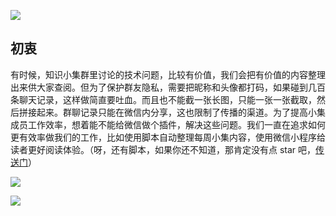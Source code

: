 

![](https://github.com/lefex/WeChatShot/xiaoguo.gif?raw=true)

## 初衷

有时候，知识小集群里讨论的技术问题，比较有价值，我们会把有价值的内容整理出来供大家查阅。但为了保护群友隐私，需要把昵称和头像都打码，如果碰到几百条聊天记录，这样做简直要吐血。而且也不能截一张长图，只能一张一张截取，然后拼接起来。群聊记录只能在微信内分享，这也限制了传播的渠道。为了提高小集成员工作效率，想着能不能给微信做个插件，解决这些问题。我们一直在追求如何更有效率做我们的工作，比如使用脚本自动整理每周小集内容，使用微信小程序给读者更好阅读体验。（呀，还有脚本，如果你还不知道，那肯定没有点 star 吧，[传送门](https://github.com/iOS-Tips/iOS-tech-set/tree/master/script)）


![](https://github.com/lefex/WeChatShot/211522559655_.pic.jpg?raw=true)

![](https://github.com/lefex/WeChatShot/201522556676_.pic.jpg?raw=true)


